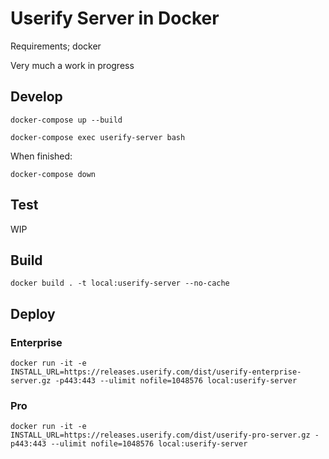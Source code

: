 # Userify Server in Docker

Requirements; docker

Very much a work in progress

## Develop

`docker-compose up --build`

`docker-compose exec userify-server bash`

When finished:

`docker-compose down`

## Test

WIP

## Build

`docker build . -t local:userify-server --no-cache`

## Deploy

### Enterprise

`docker run -it -e INSTALL_URL=https://releases.userify.com/dist/userify-enterprise-server.gz -p443:443 --ulimit nofile=1048576 local:userify-server`

### Pro

`docker run -it -e INSTALL_URL=https://releases.userify.com/dist/userify-pro-server.gz -p443:443 --ulimit nofile=1048576 local:userify-server`


